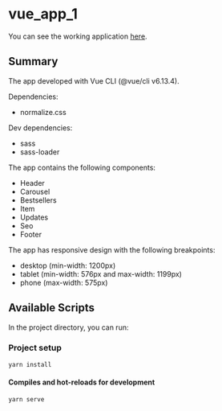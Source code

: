 # vue_app_1
You can see the working application [here](https://romankamlykov.github.io/vue_app_1/).

## Summary
The app developed with Vue CLI (@vue/cli v6.13.4).

Dependencies:
- normalize.css

Dev dependencies:
- sass
- sass-loader

The app contains the following components:
- Header
- Carousel
- Bestsellers
- Item
- Updates
- Seo
- Footer

The app has responsive design with the following breakpoints:
- desktop (min-width: 1200px)
- tablet (min-width: 576px and max-width: 1199px)
- phone (max-width: 575px)

## Available Scripts
In the project directory, you can run:
### Project setup
```
yarn install
```
#### Compiles and hot-reloads for development
```
yarn serve
```
